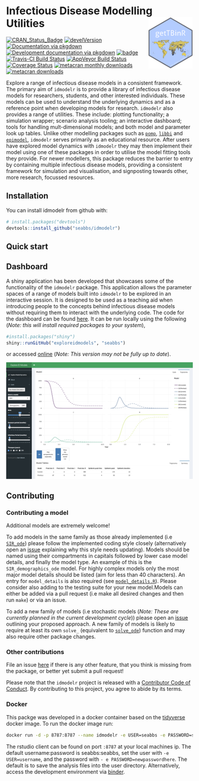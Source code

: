 
<!-- README.md is generated from README.Rmd. Please edit that file -->
Infectious Disease Modelling Utilities <img src="man/figures/logo.png" align="right" alt="" width="120" />
==========================================================================================================

[![CRAN\_Status\_Badge](http://www.r-pkg.org/badges/version/idmodelr)](https://cran.r-project.org/package=idmodelr) [![develVersion](https://img.shields.io/badge/devel%20version-0.2.0-blue.svg?style=flat)](https://github.com/idmodelr) [![Documentation via pkgdown](https://img.shields.io/badge/Documentation-click%20here!-lightgrey.svg?style=flat)](https://www.samabbott.co.uk/idmodelr/) [![Development documentation via pkgdown](https://img.shields.io/badge/Development%20Documentation-click%20here!-lightblue.svg?style=flat)](https://www.samabbott.co.uk/idmodelr/dev) [![badge](https://img.shields.io/badge/Launch-idmodelr-lightblue.svg)](https://mybinder.org/v2/gh/seabbs/idmodelr/master?urlpath=rstudio) [![Travis-CI Build Status](https://travis-ci.org/seabbs/idmodelr.svg?branch=master)](https://travis-ci.org/seabbs/idmodelr) [![AppVeyor Build Status](https://ci.appveyor.com/api/projects/status/github/seabbs/idmodelr?branch=master&svg=true)](https://ci.appveyor.com/project/seabbs/idmodelr) [![Coverage Status](https://img.shields.io/codecov/c/github/seabbs/idmodelr/master.svg)](https://codecov.io/github/seabbs/idmodelr?branch=master) [![metacran monthly downloads](http://cranlogs.r-pkg.org/badges/idmodelr)](https://cran.r-project.org/package=idmodelr) [![metacran downloads](http://cranlogs.r-pkg.org/badges/grand-total/idmodelr?color=ff69b4)](https://cran.r-project.org/package=idmodelr)

Explore a range of infectious disease models in a consistent framework. The primary aim of `idmodelr` is to provide a library of infectious disease models for researchers, students, and other interested individuals. These models can be used to understand the underlying dynamics and as a reference point when developing models for research. `idmodelr` also provides a range of utilities. These include: plotting functionality; a simulation wrapper; scenario analysis tooling; an interactive dashboard; tools for handling mult-dimensional models; and both model and parameter look up tables. Unlike other modelling packages such as [`pomp`](https://kingaa.github.io/pomp/), [`libbi`](http://libbi.org) and [`epimodel`](http://www.epimodel.org), `idmodelr` serves primarily as an educational resource. After users have explored model dynamics with `idmodelr` they may then implement their model using one of these packages in order to utilise the model fitting tools they provide. For newer modellers, this package reduces the barrier to entry by containing multiple infectious disease models, providing a consistent framework for simulation and visualisation, and signposting towards other, more research, focussed resources.

Installation
------------

You can install idmodelr from github with:

``` r
# install.packages("devtools")
devtools::install_github("seabbs/idmodelr")
```

Quick start
-----------

Dashboard
---------

A shiny application has been developed that showcases some of the functionality of the `idmodelr` package. This application allows the parameter spaces of a range of models built into `idmodelr` to be explored in an interactive session. It is designed to be used as a teaching aid when introducing people to the concepts behind infectious disease models without requiring them to interact with the underlying code. The code for the dashboard can be found [here](https://github.com/seabbs/exploreidmodels). It can be run locally using the following (*Note: this will install required packages to your system*),

``` r
#install.packages("shiny")
shiny::runGitHub("exploreidmodels", "seabbs")
```

or accessed [online](http://www.seabbs.co.uk/shiny/exploreidmodels) (*Note: This version may not be fully up to date*).

![Snapshot of the integrated dashboard.](man/figures/exploreidmodels.png)

Contributing
------------

### Contributing a model

Additional models are extremely welcome!

To add models in the same family as those already implemented (i.e [`SIR_ode`](https://github.com/seabbs/idmodelr/blob/master/R/SIR.R)) please follow the implemented coding style closely (alternatively open an [issue](https://github.com/seabbs/idmodelr/issues) explaining why this style needs updating). Models should be named using their compartments in capitals followed by lower case model details, and finally the model type. An example of this is the `SIR_demographics_ode` model. For highly complex models only the most major model details should be listed (aim for less than 40 characters). An entry for `model_details` is also required (see [`model_details.R`](https://github.com/seabbs/idmodelr/blob/master/data-raw/model_details.R%20for%20help%20with%20this)). Please consider also adding to the testing suite for your new model.Models can either be added via a pull request (i.e make all desired changes and then run `make`) or via an issue.

To add a new family of models (i.e stochastic models (*Note: These are currently planned in the current development cycle*)) please open an [issue](https://github.com/seabbs/idmodelr/issues) outlining your proposed approach. A new family of models is likely to require at least its own `solve_` (equivalent to [`solve_ode`](https://github.com/seabbs/idmodelr/blob/master/R/solve.R)) function and may also require other package changes.

### Other contributions

File an issue [here](https://github.com/seabbs/idmodelr/issues) if there is any other feature, that you think is missing from the package, or better yet submit a pull request!

Please note that the `idmodelr` project is released with a [Contributor Code of Conduct](.github/CODE_OF_CONDUCT.md). By contributing to this project, you agree to abide by its terms.

### Docker

This packge was developed in a docker container based on the [tidyverse](https://hub.docker.com/r/rocker/tidyverse/) docker image. To run the docker image run:

``` bash
docker run -d -p 8787:8787 --name idmodelr -e USER=seabbs -e PASSWORD=seabbs seabbs/idmodelr
```

The rstudio client can be found on port `:8787` at your local machines ip. The default username:password is seabbs:seabbs, set the user with `-e USER=username`, and the password with `- e PASSWORD=newpasswordhere`. The default is to save the analysis files into the user directory. Alternatively, access the development environment via [binder](https://mybinder.org/v2/gh/seabbs/idmodelr/master?urlpath=rstudio).

